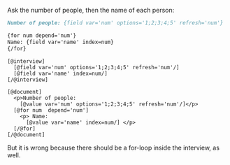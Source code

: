 Ask the number of people, then the name of each person:

```Markdown
Number of people: {field var='num' options='1;2;3;4;5' refresh='num'}

{for num depend='num'}
Name: {field var='name' index=num}
{/for}
```

```FreeMarker
[@interview]
  [@field var='num' options='1;2;3;4;5' refresh='num'/]
  [@field var='name' index=num/]
[/@interview]

[@document]
  <p>Number of people:
    [@value var='num' options='1;2;3;4;5' refresh='num'/]</p>
  [@for num  depend='num']
    <p> Name:
      [@value var='name' index=num/] </p>
  [/@for]
[/@document]
```

But it is wrong because there should be a for-loop inside the interview, as well.